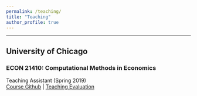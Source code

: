 ```yaml
---
permalink: /teaching/
title: "Teaching"
author_profile: true
---
```


---
## University of Chicago

### ECON 21410: Computational Methods in Economics

Teaching Assistant (Spring 2019)<br/>
[Course Github](https://github.com/jmbejara/comp-econ-sp19) &#124; [Teaching Evaluation](/files/BejaranoBoyarsky_Course_Evaluations_ECON_21410_Spring_2019.pdf#page=3)
